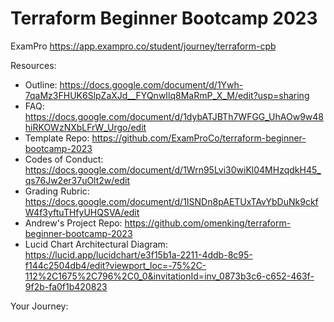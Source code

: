 # Terraform Beginner Bootcamp 2023

ExamPro
https://app.exampro.co/student/journey/terraform-cpb

Resources:
- Outline: https://docs.google.com/document/d/1Ywh-7qaMz3FHUK6SlpZaXJd__FYQnwIlq8MaRmP_X_M/edit?usp=sharing
- FAQ: https://docs.google.com/document/d/1dybATJBTh7WFGG_UhAOw9w48hiRKOWzNXbLFrW_Urgo/edit
- Template Repo: https://github.com/ExamProCo/terraform-beginner-bootcamp-2023
- Codes of Conduct: https://docs.google.com/document/d/1Wrn95Lvi30wiKl04MHzqdkH45_qs76Jw2er37uOlt2w/edit
- Grading Rubric: https://docs.google.com/document/d/1ISNDn8pAETUxTAvYbDuNk9ckfW4f3yftuTHfyUHQSVA/edit
- Andrew's Project Repo: https://github.com/omenking/terraform-beginner-bootcamp-2023
- Lucid Chart Architectural Diagram: https://lucid.app/lucidchart/e3f15b1a-2211-4ddb-8c95-f144c2504db4/edit?viewport_loc=-75%2C-112%2C1675%2C796%2C0_0&invitationId=inv_0873b3c6-c652-463f-9f2b-fa0f1b420823


Your Journey:

